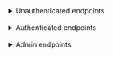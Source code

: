 <details>
<summary>Unauthenticated endpoints</summary>
<br>
<details>
<summary>User</summary>

<details>
<summary>Create User with automatical USER-role</summary>

```
POST localhost:9090/user/create
```

Body<br>
```
{
    "username": "user",
    "password": "user"
}
```

#
</details>


<details><summary>Create User with ADMIN role</summary>

```
POST localhost:9090/user/create
```

Body<br>
```
{
    "username": "user",
    "password": "user",
    "roles": "ADMIN"
}
```
</details>


</details>

#
</details>

<br>

<details><summary>Authenticated endpoints</summary>
<br>
<details>
<summary>Product</summary>
<details>
<summary>Get All Products</summary>

```
GET localhost:9090/product/all
```

#
</details>

<details>
<summary>Find Product By ID</summary>

```
GET localhost:9090/product/<productID>
```

#
</details>

<details>
<summary>Find Product By Productname</summary>

```
GET localhost:9090/product/find/carrot
```

</details>

#
</details>



<details>
<summary>Shopping Cart</summary>

<details>
<summary>Add Product To Shopping Cart</summary>

```
POST localhost:9090/shoppingcart/addtouser/<userID>
```

Params
```
productId: 1
quantity: 4
```

#
</details>

<details>
<summary>Remove Product From Shopping Cart</summary>

```
POST localhost:9090/shoppingcart/removefromuser/<userID>
```

Params
```
shoppingCartItemId: 1
quantity: 6
```

#
</details>

<details>
<summary>Clear Users Shopping Cart</summary>

```
POST localhost:9090/shoppingcart/clearforuser/<userID>
```

#
</details>

<details>
<summary>Checkout</summary>

```
POST localhost:9090/shoppingcart/checkoutforuser/<userID>
```

</details>

#
</details>

<details>
<summary>Receipt</summary>

<details>
<summary>Find Receipt By ID</summary>

```
GET localhost:9090/user/receipt/<id>
```

</details>
</details>

#
</details>

<br>

<details>
<summary>Admin endpoints</summary>

<br>
<details>
<summary>User</summary>

<details>
<summary>Get All Users</summary>

```
GET localhost:9090/user/all
```

#
</details>

<details>
<summary>Get User By ID</summary>

```
GET localhost:9090/user/<id>
```

#
</details>

<details>
<summary>Get User By Username</summary>

```
GET localhost:9090/user/<username>
```

#
</details>

<details>
<summary>Update User</summary>

```
PUT localhost:9090/user/update/<userID>
```

#
</details>

<details>
<summary>Delete User</summary>

```
DELETE localhost:9090/user/update/<userID>
```

</details>

#
</details>

<details>
<summary>Product</summary>
<details>
<summary>Create Product</summary>

```
POST localhost:9090/product/create
```

Body<br>
```
{
    "name": "carrot",
    "price": 5,
    "quantity": 10
}
```

#
</details>

<details>
<summary>Update Product</summary>

```
PUT localhost:9090/product/update/<productID>
```

Body (It's enough just writing "name": "peanut" if you only want to change the name of the product)
```
{
    "name": "peanut",
    "price": 3,
    "quantity": 5
}
```

#
</details>

<details>
<summary>Delete Product</summary>

```
DELETE localhost:9090/product/delete/<productID>
```


</details>

#
</details>

<details>
<summary>Shopping Cart</summary>

<details>
<summary>Get All Shopping Carts</summary>

```
GET localhost:9090/shoppingcart/all
```

</details>

#
</details>

<details>
<summary>Shopping Cart Item</summary>

<details>
<summary>Get All Shopping Cart Items</summary>

```
GET localhost:9090/item/all
```

</details>

#
</details>

<details>
<summary>Receipt</summary>

<details>
<summary>Get All Receipts</summary>

```
GET localhost:9090/user/receipts
```

</details>

</details>

</details>
